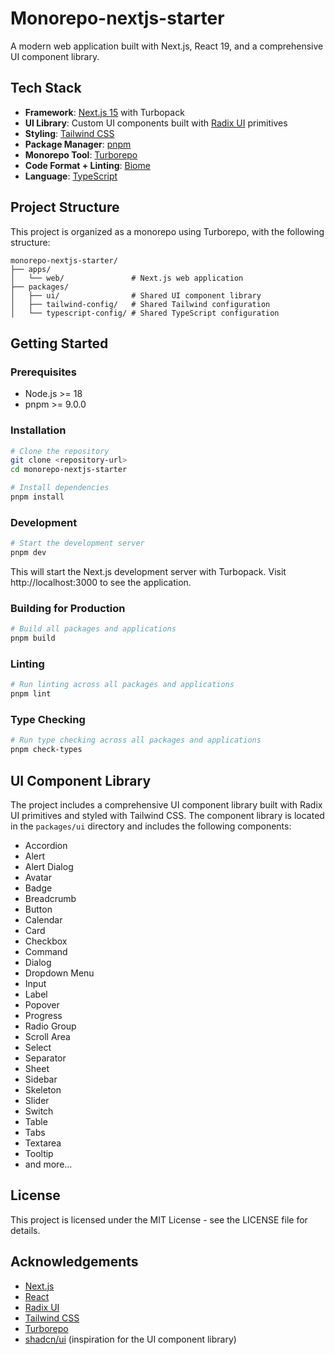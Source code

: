 # Monorepo-nextjs-starter

A modern web application built with Next.js, React 19, and a comprehensive UI component library.

## Tech Stack

- **Framework**: [Next.js 15](https://nextjs.org/) with Turbopack
- **UI Library**: Custom UI components built with [Radix UI](https://www.radix-ui.com/) primitives
- **Styling**: [Tailwind CSS](https://tailwindcss.com/)
- **Package Manager**: [pnpm](https://pnpm.io/)
- **Monorepo Tool**: [Turborepo](https://turbo.build/)
- **Code Format + Linting**: [Biome](https://biomejs.dev/)
- **Language**: [TypeScript](https://www.typescriptlang.org/)

## Project Structure

This project is organized as a monorepo using Turborepo, with the following structure:

```
monorepo-nextjs-starter/
├── apps/
│   └── web/               # Next.js web application
├── packages/
│   ├── ui/                # Shared UI component library
│   ├── tailwind-config/   # Shared Tailwind configuration
│   └── typescript-config/ # Shared TypeScript configuration
```

## Getting Started

### Prerequisites

- Node.js >= 18
- pnpm >= 9.0.0

### Installation

```bash
# Clone the repository
git clone <repository-url>
cd monorepo-nextjs-starter

# Install dependencies
pnpm install
```

### Development

```bash
# Start the development server
pnpm dev
```

This will start the Next.js development server with Turbopack. Visit http://localhost:3000 to see the application.

### Building for Production

```bash
# Build all packages and applications
pnpm build
```

### Linting

```bash
# Run linting across all packages and applications
pnpm lint
```

### Type Checking

```bash
# Run type checking across all packages and applications
pnpm check-types
```

## UI Component Library

The project includes a comprehensive UI component library built with Radix UI primitives and styled with Tailwind CSS. The component library is located in the `packages/ui` directory and includes the following components:

- Accordion
- Alert
- Alert Dialog
- Avatar
- Badge
- Breadcrumb
- Button
- Calendar
- Card
- Checkbox
- Command
- Dialog
- Dropdown Menu
- Input
- Label
- Popover
- Progress
- Radio Group
- Scroll Area
- Select
- Separator
- Sheet
- Sidebar
- Skeleton
- Slider
- Switch
- Table
- Tabs
- Textarea
- Tooltip
- and more...

## License

This project is licensed under the MIT License - see the LICENSE file for details.

## Acknowledgements

- [Next.js](https://nextjs.org/)
- [React](https://reactjs.org/)
- [Radix UI](https://www.radix-ui.com/)
- [Tailwind CSS](https://tailwindcss.com/)
- [Turborepo](https://turbo.build/)
- [shadcn/ui](https://ui.shadcn.com/) (inspiration for the UI component library)
